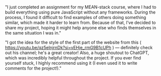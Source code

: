 "I just completed an assignment for my MEAN-stack course, where I had to build everything using pure JavaScript without any frameworks. During the process, I found it difficult to find examples of others doing something similar, which made it harder to learn from. Because of that, I’ve decided to share my project, hoping it might help anyone else who finds themselves in the same situation I was in."


"I got the idea for the style of the first part of the website from this ( https://youtu.be/qz5elnjrnDk?si=vEHje_rmG9B1cUPh ) — definitely check out his channel; he's a great creator! Also, a huge shoutout to ChatGPT, which was incredibly helpful throughout the project. If you ever find yourself stuck, I highly recommend using it (I even used it to write comments for the project!)."
